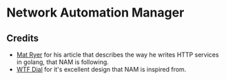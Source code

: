 # Network Automation Manager


## Credits

- [Mat Ryer](https://grafana.com/blog/2024/02/09/how-i-write-http-services-in-go-after-13-years/#the-newserver-constructor) for his article that describes the way he writes HTTP services in golang, that NAM is following.
- [WTF Dial](https://wtfdial.com) for it's excellent design that NAM is inspired from.

